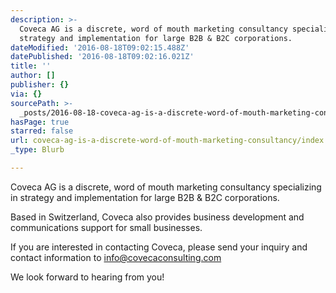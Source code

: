 ```yaml
---
description: >-
  Coveca AG is a discrete, word of mouth marketing consultancy specializing in
  strategy and implementation for large B2B & B2C corporations.
dateModified: '2016-08-18T09:02:15.488Z'
datePublished: '2016-08-18T09:02:16.021Z'
title: ''
author: []
publisher: {}
via: {}
sourcePath: >-
  _posts/2016-08-18-coveca-ag-is-a-discrete-word-of-mouth-marketing-consultancy.md
hasPage: true
starred: false
url: coveca-ag-is-a-discrete-word-of-mouth-marketing-consultancy/index.html
_type: Blurb

---
```

Coveca AG is a discrete, word of mouth marketing consultancy specializing in strategy and implementation for large B2B & B2C corporations.

Based in Switzerland, Coveca also provides business development and communications support for small businesses.

If you are interested in contacting Coveca, please send your inquiry and contact information to info@covecaconsulting.com

We look forward to hearing from you!